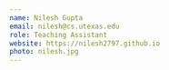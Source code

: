 ```yaml
---
name: Nilesh Gupta
email: nilesh@cs.utexas.edu
role: Teaching Assistant
website: https://nilesh2797.github.io
photo: nilesh.jpg
---
```


